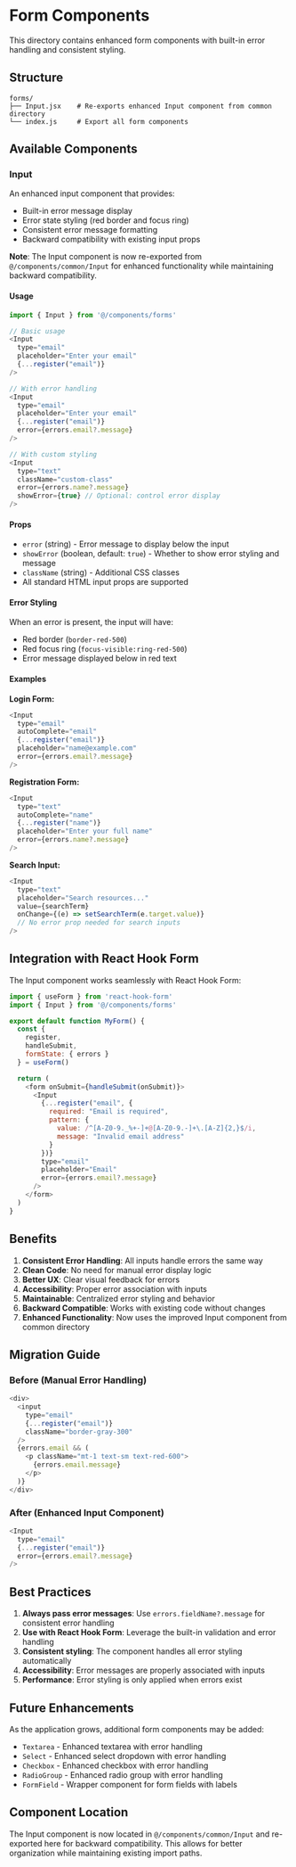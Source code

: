 # Form Components

This directory contains enhanced form components with built-in error handling and consistent styling.

## Structure

```
forms/
├── Input.jsx    # Re-exports enhanced Input component from common directory
└── index.js     # Export all form components
```

## Available Components

### Input

An enhanced input component that provides:
- Built-in error message display
- Error state styling (red border and focus ring)
- Consistent error message formatting
- Backward compatibility with existing input props

**Note**: The Input component is now re-exported from `@/components/common/Input` for enhanced functionality while maintaining backward compatibility.

#### Usage

```javascript
import { Input } from '@/components/forms'

// Basic usage
<Input
  type="email"
  placeholder="Enter your email"
  {...register("email")}
/>

// With error handling
<Input
  type="email"
  placeholder="Enter your email"
  {...register("email")}
  error={errors.email?.message}
/>

// With custom styling
<Input
  type="text"
  className="custom-class"
  error={errors.name?.message}
  showError={true} // Optional: control error display
/>
```

#### Props

- `error` (string) - Error message to display below the input
- `showError` (boolean, default: `true`) - Whether to show error styling and message
- `className` (string) - Additional CSS classes
- All standard HTML input props are supported

#### Error Styling

When an error is present, the input will have:
- Red border (`border-red-500`)
- Red focus ring (`focus-visible:ring-red-500`)
- Error message displayed below in red text

#### Examples

**Login Form:**
```javascript
<Input
  type="email"
  autoComplete="email"
  {...register("email")}
  placeholder="name@example.com"
  error={errors.email?.message}
/>
```

**Registration Form:**
```javascript
<Input
  type="text"
  autoComplete="name"
  {...register("name")}
  placeholder="Enter your full name"
  error={errors.name?.message}
/>
```

**Search Input:**
```javascript
<Input
  type="text"
  placeholder="Search resources..."
  value={searchTerm}
  onChange={(e) => setSearchTerm(e.target.value)}
  // No error prop needed for search inputs
/>
```

## Integration with React Hook Form

The Input component works seamlessly with React Hook Form:

```javascript
import { useForm } from 'react-hook-form'
import { Input } from '@/components/forms'

export default function MyForm() {
  const {
    register,
    handleSubmit,
    formState: { errors }
  } = useForm()

  return (
    <form onSubmit={handleSubmit(onSubmit)}>
      <Input
        {...register("email", { 
          required: "Email is required",
          pattern: {
            value: /^[A-Z0-9._%+-]+@[A-Z0-9.-]+\.[A-Z]{2,}$/i,
            message: "Invalid email address"
          }
        })}
        type="email"
        placeholder="Email"
        error={errors.email?.message}
      />
    </form>
  )
}
```

## Benefits

1. **Consistent Error Handling**: All inputs handle errors the same way
2. **Clean Code**: No need for manual error display logic
3. **Better UX**: Clear visual feedback for errors
4. **Accessibility**: Proper error association with inputs
5. **Maintainable**: Centralized error styling and behavior
6. **Backward Compatible**: Works with existing code without changes
7. **Enhanced Functionality**: Now uses the improved Input component from common directory

## Migration Guide

### Before (Manual Error Handling)
```javascript
<div>
  <input
    type="email"
    {...register("email")}
    className="border-gray-300"
  />
  {errors.email && (
    <p className="mt-1 text-sm text-red-600">
      {errors.email.message}
    </p>
  )}
</div>
```

### After (Enhanced Input Component)
```javascript
<Input
  type="email"
  {...register("email")}
  error={errors.email?.message}
/>
```

## Best Practices

1. **Always pass error messages**: Use `errors.fieldName?.message` for consistent error handling
2. **Use with React Hook Form**: Leverage the built-in validation and error handling
3. **Consistent styling**: The component handles all error styling automatically
4. **Accessibility**: Error messages are properly associated with inputs
5. **Performance**: Error styling is only applied when errors exist

## Future Enhancements

As the application grows, additional form components may be added:

- `Textarea` - Enhanced textarea with error handling
- `Select` - Enhanced select dropdown with error handling
- `Checkbox` - Enhanced checkbox with error handling
- `RadioGroup` - Enhanced radio group with error handling
- `FormField` - Wrapper component for form fields with labels

## Component Location

The Input component is now located in `@/components/common/Input` and re-exported here for backward compatibility. This allows for better organization while maintaining existing import paths. 